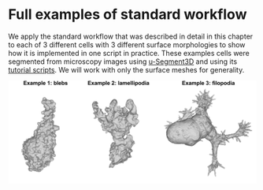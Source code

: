 # Full examples of standard workflow

We apply the standard workflow that was described in detail in this chapter to each of 3 different cells with 3 different surface morphologies to show how it is implemented in one script in practice. These examples cells were segmented from microscopy images using [u-Segment3D](https://github.com/DanuserLab/u-segment3D/tree/master) and using its [tutorial scripts](https://github.com/DanuserLab/u-segment3D/tree/master/tutorials/single_cells). We will work with only the surface meshes for generality. 

![](three_cells_example.png)
